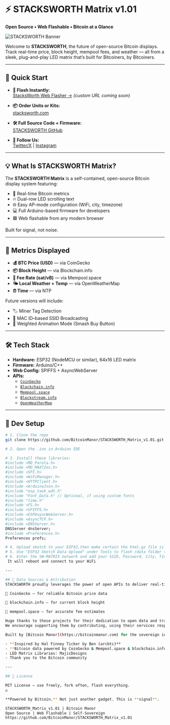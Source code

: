 # ⚡ STACKSWORTH Matrix v1.01  
**Open Source • Web Flashable • Bitcoin at a Glance**

![STACKSWORTH Banner](https://github.com/YourUser/STACKSWORTH_Matrix_v1.01/raw/main/assets/stacksworth_banner.png)

Welcome to **STACKSWORTH**, the future of open-source Bitcoin displays.  
Track real-time price, block height, mempool fees, and weather — all from a sleek, plug-and-play LED matrix that’s built for Bitcoiners, by Bitcoiners.

---

## 🚀 Quick Start

- **🔌 Flash Instantly:**  
  [StacksWorth Web Flasher →](https://bitcoinmanor.github.io/BLOKDBIT_WebFlasher/) *(custom URL coming soon)*

- **📦 Order Units or Kits:**  
  [stacksworth.com](https://stacksworth.com)

- **🛠 Full Source Code + Firmware:**  
  [STACKSWORTH GitHub](https://github.com/BitcoinManor/STACKSWORTH_Matrix_v1.01)

- **🎉 Follow Us:**  
  [Twitter/X](https://x.com/BitcoinManor) | [Instagram](https://www.instagram.com/bitcoinmanor/)

---

## 💡 What Is STACKSWORTH Matrix?

The **STACKSWORTH Matrix** is a self-contained, open-source Bitcoin display system featuring:

- 🧠 Real-time Bitcoin metrics
- 🔥 Dual-row LED scrolling text
- 🌐 Easy AP-mode configuration (WiFi, city, timezone)
- 💻 Full Arduino-based firmware for developers
- 🟩 Web flashable from any modern browser

Built for signal, not noise.

---

## 🧱 Metrics Displayed

- **💰 BTC Price (USD)** — via CoinGecko  
- **📦 Block Height** — via Blockchain.info  
- **🚦 Fee Rate (sat/vB)** — via Mempool.space  
- **🌤 Local Weather + Temp** — via OpenWeatherMap  
- **⏰ Time** — via NTP

Future versions will include:
- 🏷️ Miner Tag Detection  
- 📶 MAC ID–based SSID Broadcasting  
- 🎲 Weighted Animation Mode (Smash Buy Button)

---

## 🛠 Tech Stack

- **Hardware:** ESP32 (NodeMCU or similar), 64x16 LED matrix
- **Firmware:** Arduino/C++  
- **Web Config:** SPIFFS + AsyncWebServer  
- **APIs:**
  - [`CoinGecko`](https://www.coingecko.com/en/api)
  - [`Blockchain.info`](https://blockchain.info)
  - [`Mempool.space`](https://mempool.space)
  - [`Blockstream.info`](https://blockstream.info)
  - [`OpenWeatherMap`](https://openweathermap.org)

---

## 🧰 Dev Setup

```bash
# 1. Clone the repo
git clone https://github.com/BitcoinManor/STACKSWORTH_Matrix_v1.01.git

# 2. Open the .ino in Arduino IDE

# 3. Install these libraries:
#include <MD_Parola.h>
#include <MD_MAX72xx.h>
#include <SPI.h>
#include <WiFiManager.h>
#include <HTTPClient.h>
#include <ArduinoJson.h>
#include "esp_task_wdt.h"
#include "Font_Data.h" // Optional, if using custom fonts
#include "time.h"
#include <FS.h>
#include <SPIFFS.h>
#include <ESPAsyncWebServer.h>
#include <AsyncTCP.h>
#include <DNSServer.h>
DNSServer dnsServer;
#include <Preferences.h>
Preferences prefs;

# 4. Upload sketch to your ESP32,then make certain the html.gz file is inside the data folder
# 5. Use "ESP32 Sketch Data Upload" under Tools to flash /data folder to SPIFFS
# 6. Enter the SW-MATRIX network and add your SSID, Password, City, TimeZone and hit the Save button.
 It will reboot and connect to your WiFi

---

## 🙏 Data Sources & Attribution
STACKSWORTH proudly leverages the power of open APIs to deliver real-time Bitcoin data:

💱 CoinGecko – for reliable Bitcoin price data

🧱 blockchain.info – for current block height

🚦 mempool.space – for accurate fee estimates

Huge thanks to these projects for their dedication to open data and transparency in the Bitcoin ecosystem.
We encourage supporting them by contributing, using their services respectfully, or self-hosting when possible.

Built by [Bitcoin Manor](https://bitcoinmanor.com) for the sovereign individual.

- **Inspired by Hal Finney Ticker by Ben (arcbtc)**
- **Bitcoin data powered by CoinGecko & Mempool.space & blockchain.info**.
- LED Matrix Libraries: MajicDesigns
- Thank you to the Bitcoin community

---

## 📜 License

MIT License — use freely, fork often, flash everything.
⚖️ 

**Powered by Bitcoin.** Not just another gadget. This is **signal**.

STACKSWORTH_Matrix_v1.01 | Bitcoin Manor
Open Source | Web Flashable | Self-Sovereign
https://github.com/BitcoinManor/STACKSWORTH_Matrix_v1.01

